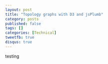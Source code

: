 ```yaml
---
layout: post
title: "Topology graphs with D3 and jsPlumb"
category: posts
published: false
tags: []
categories: [Technical]
tweetfb: true
disqus: true
---
```


testing

<div id="D3AppGraph" style="width: 600px; height: 600px;"></div>

<div style="width: 600px; height: 600px;">
    <div id="JsPlumbAppGraph"></div>
</div>



